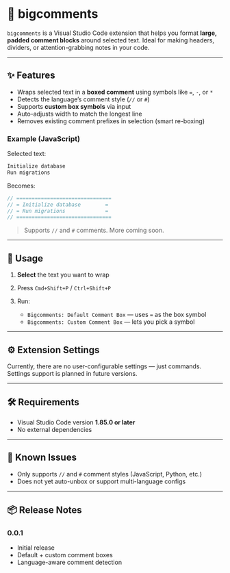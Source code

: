 # 🧱 bigcomments

`bigcomments` is a Visual Studio Code extension that helps you format **large, padded comment blocks** around selected text. Ideal for making headers, dividers, or attention-grabbing notes in your code.

---

## ✨ Features

- Wraps selected text in a **boxed comment** using symbols like `=`, `-`, or `*`
- Detects the language’s comment style (`//` or `#`)
- Supports **custom box symbols** via input
- Auto-adjusts width to match the longest line
- Removes existing comment prefixes in selection (smart re-boxing)

### Example (JavaScript)

Selected text:

```js
Initialize database
Run migrations
```

Becomes:

```js
// ===============================
// = Initialize database        =
// = Run migrations             =
// ===============================
```

> Supports `//` and `#` comments. More coming soon.

---

## 🧪 Usage

1. **Select** the text you want to wrap
2. Press `Cmd+Shift+P` / `Ctrl+Shift+P`
3. Run:

   - `Bigcomments: Default Comment Box` — uses `=` as the box symbol
   - `Bigcomments: Custom Comment Box` — lets you pick a symbol

---

## ⚙️ Extension Settings

Currently, there are no user-configurable settings — just commands.
Settings support is planned in future versions.

---

## 🛠 Requirements

- Visual Studio Code version **1.85.0 or later**
- No external dependencies

---

## 🐞 Known Issues

- Only supports `//` and `#` comment styles (JavaScript, Python, etc.)
- Does not yet auto-unbox or support multi-language configs

---

## 📦 Release Notes

### 0.0.1

- Initial release
- Default + custom comment boxes
- Language-aware comment detection
